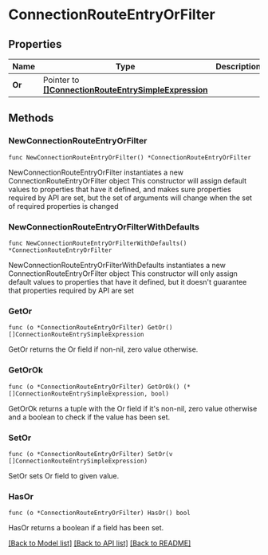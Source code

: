 # ConnectionRouteEntryOrFilter

## Properties

Name | Type | Description | Notes
------------ | ------------- | ------------- | -------------
**Or** | Pointer to [**[]ConnectionRouteEntrySimpleExpression**](ConnectionRouteEntrySimpleExpression.md) |  | [optional] 

## Methods

### NewConnectionRouteEntryOrFilter

`func NewConnectionRouteEntryOrFilter() *ConnectionRouteEntryOrFilter`

NewConnectionRouteEntryOrFilter instantiates a new ConnectionRouteEntryOrFilter object
This constructor will assign default values to properties that have it defined,
and makes sure properties required by API are set, but the set of arguments
will change when the set of required properties is changed

### NewConnectionRouteEntryOrFilterWithDefaults

`func NewConnectionRouteEntryOrFilterWithDefaults() *ConnectionRouteEntryOrFilter`

NewConnectionRouteEntryOrFilterWithDefaults instantiates a new ConnectionRouteEntryOrFilter object
This constructor will only assign default values to properties that have it defined,
but it doesn't guarantee that properties required by API are set

### GetOr

`func (o *ConnectionRouteEntryOrFilter) GetOr() []ConnectionRouteEntrySimpleExpression`

GetOr returns the Or field if non-nil, zero value otherwise.

### GetOrOk

`func (o *ConnectionRouteEntryOrFilter) GetOrOk() (*[]ConnectionRouteEntrySimpleExpression, bool)`

GetOrOk returns a tuple with the Or field if it's non-nil, zero value otherwise
and a boolean to check if the value has been set.

### SetOr

`func (o *ConnectionRouteEntryOrFilter) SetOr(v []ConnectionRouteEntrySimpleExpression)`

SetOr sets Or field to given value.

### HasOr

`func (o *ConnectionRouteEntryOrFilter) HasOr() bool`

HasOr returns a boolean if a field has been set.


[[Back to Model list]](../README.md#documentation-for-models) [[Back to API list]](../README.md#documentation-for-api-endpoints) [[Back to README]](../README.md)


